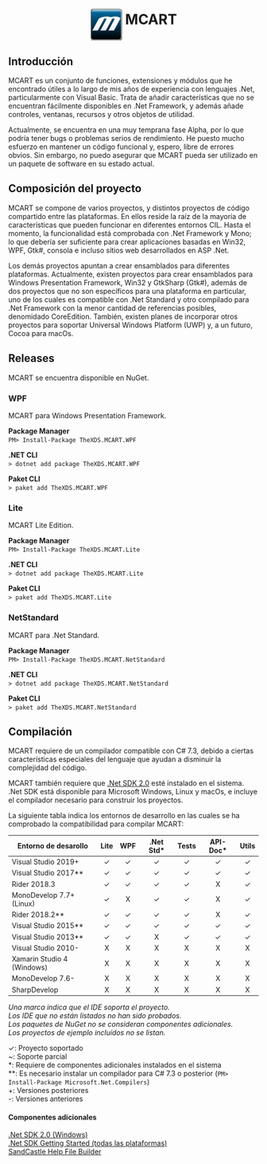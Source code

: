 <div align="center">
<h1>
<img src="https://raw.githubusercontent.com/TheXDS/MCART/master/CoreComponents/Core-GUI/Resources/Icons/MCART.png" alt="MCART" align="middle" heigth="64px" width="64px">
MCART
</h1>
</div>

## Introducción
MCART es un conjunto de funciones, extensiones y módulos que he encontrado
útiles a lo largo de mis años de experiencia con lenguajes .Net,
particularmente con Visual Basic. Trata de añadir características que no se
encuentran fácilmente disponibles en .Net Framework, y además añade controles,
ventanas, recursos y otros objetos de utilidad.

Actualmente, se encuentra en una muy temprana fase Alpha, por lo que podría
tener bugs o problemas serios de rendimiento. He puesto mucho esfuerzo en
mantener un código funcional y, espero, libre de errores obvios. Sin embargo,
no puedo asegurar que MCART pueda ser utilizado en un paquete de software en su
estado actual.
## Composición del proyecto
MCART se compone de varios proyectos, y distintos proyectos de código
compartido entre las plataformas. En ellos reside la raíz de la mayoría de
características que pueden funcionar en diferentes entornos CIL. Hasta el
momento, la funcionalidad está comprobada con .Net Framework y Mono; lo que
debería ser suficiente para crear aplicaciones basadas en Win32, WPF, Gtk#,
consola e incluso sitios web desarrollados en ASP .Net.

Los demás proyectos apuntan a crear ensamblados para diferentes plataformas.
Actualmente, existen proyectos para crear ensamblados para Windows Presentation
Framework, Win32 y GtkSharp (Gtk#), además de dos proyectos que no son
específicos para una plataforma en particular, uno de los cuales es compatible
con .Net Standard y otro compilado para .Net Framework con la menor cantidad de
referencias posibles, denomidado CoreEdition. También, existen planes de
incorporar otros proyectos para soportar Universal Windows Platform (UWP) y, a
un futuro, Cocoa para macOs.
## Releases
MCART se encuentra disponible en NuGet.
### WPF
MCART para Windows Presentation Framework.

**Package Manager**  
`PM> Install-Package TheXDS.MCART.WPF`

**.NET CLI**  
`> dotnet add package TheXDS.MCART.WPF`

**Paket CLI**  
`> paket add TheXDS.MCART.WPF`

### Lite
MCART Lite Edition.

**Package Manager**  
`PM> Install-Package TheXDS.MCART.Lite`

**.NET CLI**  
`> dotnet add package TheXDS.MCART.Lite`

**Paket CLI**  
`> paket add TheXDS.MCART.Lite`

### NetStandard
MCART para .Net Standard.

**Package Manager**  
`PM> Install-Package TheXDS.MCART.NetStandard`

**.NET CLI**  
`> dotnet add package TheXDS.MCART.NetStandard`

**Paket CLI**  
`> paket add TheXDS.MCART.NetStandard`
## Compilación
MCART requiere de un compilador compatible con C# 7.3, debido a ciertas
características especiales del lenguaje que ayudan a disminuir la
complejidad del código.

MCART también requiere que [.Net SDK 2.0](https://www.microsoft.com/net/core)
esté instalado en el sistema. .Net SDK está disponible para Microsoft
Windows, Linux y macOs, e incluye el compilador necesario para construir los
proyectos.

La siguiente tabla indica los entornos de desarrollo en las cuales se ha
comprobado la compatibilidad para compilar MCART:

|Entorno de desarollo      |Lite|WPF|.Net Std* |Tests|API-Doc* |Utils
|-|:-:|:-:|:-:|:-:|:-:|:-:
|Visual Studio 2019+       | ✓ | ✓|    ✓    |  ✓ |    ✓   |  ✓
|Visual Studio 2017**      | ✓ | ✓|    ✓    |  ✓ |    ✓   |  ✓
|Rider 2018.3              | ✓ | ✓|    ✓    |  ✓ |    X    |  ✓
|MonoDevelop 7.7+ (Linux)  | ✓ | X |    ✓    |  ✓ |    X    |  ✓
|Rider 2018.2**            | ✓ | ✓|    ✓    |  ✓ |    X    |  ✓
|Visual Studio 2015**      | ✓ | ✓|    ✓    |  ✓ |    ✓   |  ✓
|Visual Studio 2013**      | ✓ | ✓|    X     |  ✓ |    ✓   |  ✓
|Visual Studio 2010-       | X  | X |    X     |  X  |    X    |  X
|Xamarin Studio 4 (Windows)| X  | X |    X     |  X  |    X    |  X
|MonoDevelop 7.6-          | X  | X |    X     |  X  |    X    |  X
|SharpDevelop              | X  | X |    X     |  X  |    X    |  X

*Una marca indica que el IDE soporta el proyecto.  
Los IDE que no están listados
no han sido probados.  
Los paquetes de NuGet no se consideran componentes adicionales.  
Los proyectos de ejemplo incluídos no se listan.*

 ✓: Proyecto soportado  
 ~: Soporte parcial  
 *: Requiere de componentes adicionales instalados en el sistema  
**: Es necesario instalar un compilador para C# 7.3 o posterior (`PM> Install-Package Microsoft.Net.Compilers`)  
 +: Versiones posteriores  
 -: Versiones anteriores

#### Componentes adicionales
[.Net SDK 2.0 (Windows)](https://www.microsoft.com/download/details.aspx?id=19988)  
[.Net SDK Getting Started (todas las plataformas)](https://www.microsoft.com/net/core)  
[SandCastle Help File Builder](https://github.com/EWSoftware/SHFB/releases)
